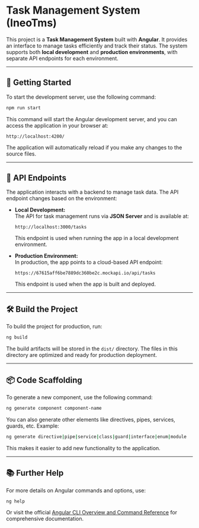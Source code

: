 # Task Management System (IneoTms)

This project is a **Task Management System** built with **Angular**. It provides an interface to manage tasks efficiently and track their status. The system supports both **local development** and **production environments**, with separate API endpoints for each environment.

---

## 🚀 **Getting Started**

To start the development server, use the following command:

```bash
npm run start
```

This command will start the Angular development server, and you can access the application in your browser at:

```
http://localhost:4200/
```

The application will automatically reload if you make any changes to the source files.

---

## 📡 **API Endpoints**

The application interacts with a backend to manage task data. The API endpoint changes based on the environment:

- **Local Development:**  
  The API for task management runs via **JSON Server** and is available at:

  ```
  http://localhost:3000/tasks
  ```

  This endpoint is used when running the app in a local development environment.

- **Production Environment:**  
  In production, the app points to a cloud-based API endpoint:
  ```
  https://67615aff6be7889dc360be2c.mockapi.io/api/tasks
  ```
  This endpoint is used when the app is built and deployed.

---

## 🛠️ **Build the Project**

To build the project for production, run:

```bash
ng build
```

The build artifacts will be stored in the `dist/` directory. The files in this directory are optimized and ready for production deployment.

---

## 📦 **Code Scaffolding**

To generate a new component, use the following command:

```bash
ng generate component component-name
```

You can also generate other elements like directives, pipes, services, guards, etc. Example:

```bash
ng generate directive|pipe|service|class|guard|interface|enum|module
```

This makes it easier to add new functionality to the application.

---

## 📚 **Further Help**

For more details on Angular commands and options, use:

```bash
ng help
```

Or visit the official [Angular CLI Overview and Command Reference](https://angular.dev/tools/cli) for comprehensive documentation.
